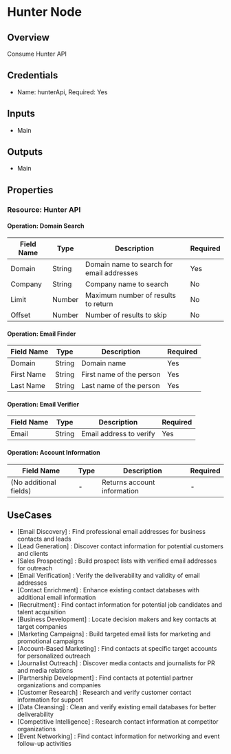 # Hunter Node

## Overview

Consume Hunter API

## Credentials

- Name: hunterApi, Required: Yes

## Inputs

- Main

## Outputs

- Main

## Properties

### Resource: Hunter API

#### Operation: Domain Search

| Field Name | Type | Description | Required |
|---|---|---|---|
| Domain | String | Domain name to search for email addresses | Yes |
| Company | String | Company name to search | No |
| Limit | Number | Maximum number of results to return | No |
| Offset | Number | Number of results to skip | No |

#### Operation: Email Finder

| Field Name | Type | Description | Required |
|---|---|---|---|
| Domain | String | Domain name | Yes |
| First Name | String | First name of the person | Yes |
| Last Name | String | Last name of the person | Yes |

#### Operation: Email Verifier

| Field Name | Type | Description | Required |
|---|---|---|---|
| Email | String | Email address to verify | Yes |

#### Operation: Account Information

| Field Name | Type | Description | Required |
|---|---|---|---|
| (No additional fields) | - | Returns account information | - |

## UseCases

- [Email Discovery] : Find professional email addresses for business contacts and leads
- [Lead Generation] : Discover contact information for potential customers and clients
- [Sales Prospecting] : Build prospect lists with verified email addresses for outreach
- [Email Verification] : Verify the deliverability and validity of email addresses
- [Contact Enrichment] : Enhance existing contact databases with additional email information
- [Recruitment] : Find contact information for potential job candidates and talent acquisition
- [Business Development] : Locate decision makers and key contacts at target companies
- [Marketing Campaigns] : Build targeted email lists for marketing and promotional campaigns
- [Account-Based Marketing] : Find contacts at specific target accounts for personalized outreach
- [Journalist Outreach] : Discover media contacts and journalists for PR and media relations
- [Partnership Development] : Find contacts at potential partner organizations and companies
- [Customer Research] : Research and verify customer contact information for support
- [Data Cleansing] : Clean and verify existing email databases for better deliverability
- [Competitive Intelligence] : Research contact information at competitor organizations
- [Event Networking] : Find contact information for networking and event follow-up activities
